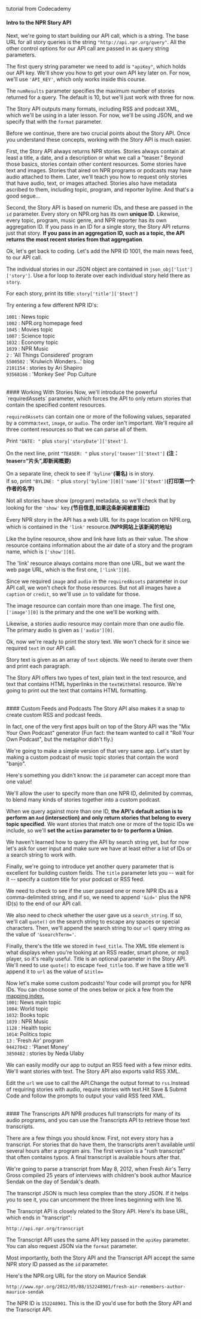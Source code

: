 tutorial from Codecademy

#### Intro to the NPR Story API

Next, we're going to start building our API call, which is a string. The base URL for all story queries is the string `"http://api.npr.org/query"`. All the other control options for our API call are passed in as query string parameters.

The first query string parameter we need to add is `"apiKey"`, which holds our API key. We'll show you how to get your own API key later on. For now, we'll use `'API_KEY'`, which only works inside this course.

The `numResults` parameter specifies the maximum number of stories returned for a query. The default is 10, but we'll just work with three for now.

The Story API outputs many formats, including RSS and podcast XML, which we'll be using in a later lesson. For now, we'll be using JSON, and we specify that with the `format` parameter.

Before we continue, there are two crucial points about the Story API. Once you understand these concepts, working with the Story API is much easier.

First, the Story API always returns NPR stories. Stories always contain at least a title, a date, and a description or what we call a "teaser." Beyond those basics, stories contain other content resources. Some stories have text and images. Stories that aired on NPR programs or podcasts may have audio attached to them. Later, we'll teach you how to request only stories that have audio, text, or images attached. Stories also have metadata ascribed to them, including topic, program, and reporter byline. And that's a good segue...

Second, the Story API is based on numeric IDs, and these are passed in the `id` parameter. Every story on NPR.org has its own **unique ID**. Likewise, every topic, program, music genre, and NPR reporter has its own aggregation ID. If you pass in an ID for a single story, the Story API returns just that story. **If you pass in an aggregation ID, such as a topic, the API returns the most recent stories from that aggregation**.

Ok, let's get back to coding. Let's add the NPR ID 1001, the main news feed, to our API call.

The individual stories in our JSON object are contained in `json_obj['list']['story']`. Use a for loop to iterate over each individual story held there as `story`.

For each story, print its title: `story['title']['$text']`

Try entering a few different NPR ID's:

`1001` : News topic  
`1002` : NPR.org homepage feed  
`1045` : Movies topic  
`1007` : Science topic  
`1032` : Economy topic  
`1039` : NPR Music  
`2` : 'All Things Considered' program  
`5500502` : 'Krulwich Wonders...' blog    
`2101154` : stories by Ari Shapiro  
`93568166` : 'Monkey See' Pop Culture  

<br />
#### Working With Stories
Now, we'll introduce the powerful `requiredAssets` parameter, which forces the API to only return stories that contain the specified content resources.

`requiredAssets` can contain one or more of the following values, separated by a comma:`text`, `image`, or `audio`. The order isn't important. We'll require all three content resources so that we can parse all of them.

Print `"DATE: "` plus `story['storyDate']['$text']`.

On the next line, print `"TEASER: "` plus `story['teaser']['$text']`  **(注：teaser=“片头”,即新闻概要)**

On a separate line, check to see if `'byline'`**(署名)** is in story.  
If so, print `"BYLINE: "` plus `story['byline'][0]['name']['$text']`**(打印第一个作者的名字)**

Not all stories have show (program) metadata, so we'll check that by looking for the `'show'` key.**(节目信息,如果这条新闻被直播过)**

Every NPR story in the API has a web URL for its page location on NPR.org, which is contained in the `'link'` resource.**(NPR网站上该新闻的地址)**

Like the byline resource, show and link have lists as their value. The show resource contains information about the air date of a story and the program name, which is `['show'][0]`.

The 'link' resource always contains more than one URL, but we want the web page URL, which is the first one, `['link'][0]`.

Since we required `image` and `audio` in the `requiredAssets` parameter in our API call, we won't check for those resources. But not all images have a `caption` or `credit`, so we'll use `in` to validate for those.

The image resource can contain more than one image. The first one, `['image'][0]` is the primary and the one we'll be working with.

Likewise, a stories audio resource may contain more than one audio file. The primary audio is given as `['audio'][0]`.

Ok, now we're ready to print the story text. We won't check for it since we required `text` in our API call.

Story text is given as an array of `text` objects. We need to iterate over them and print each paragraph.

The Story API offers two types of text, plain text in the text resource, and text that contains HTML hyperlinks in the `textWithHtml` resource. We're going to print out the text that contains HTML formatting.

<br />
#### Custom Feeds and Podcasts
The Story API also makes it a snap to create custom RSS and podcast feeds.

In fact, one of the very first apps built on top of the Story API was the "Mix Your Own Podcast" generator (Fun fact: the team wanted to call it "Roll Your Own Podcast", but the metaphor didn't fly.)

We're going to make a simple version of that very same app. Let's start by making a custom podcast of music topic stories that contain the word "banjo".

Here's something you didn't know: the `id` parameter can accept more than one value!

We'll allow the user to specify more than one NPR ID, delimited by commas, to blend many kinds of stories together into a custom podcast.

When we query against more than one ID, **the API's default action is to perform an `And` (intersection) and only return stories that belong to every topic specified**. We want stories that match one or more of the topic IDs we include, so we'll **set the `action` parameter to `Or` to perform a Union**.

We haven't learned how to query the API by search string yet, but for now let's ask for user input and make sure we have at least either a list of IDs or a search string to work with.

Finally, we're going to introduce yet another query parameter that is excellent for building custom fields. The `title` parameter lets you -- wait for it -- specify a custom title for your podcast or RSS feed.

We need to check to see if the user passed one or more NPR IDs as a comma-delimited string, and if so, we need to append `'&id='` plus the NPR ID(s) to the end of our API call.

We also need to check whether the user gave us a `search_string`. If so, we'll call `quote()` on the search string to escape any spaces or special characters. Then, we'll append the search string to our `url` query string as the value of `'&searchTerm='`.

Finally, there's the title we stored in `feed_title`. The XML title element is what displays when you're looking at an RSS reader, smart phone, or mp3 player, so it's really useful. Title is an optional parameter in the Story API. We'll need to use `quote()` to escape `feed_title` too. If we have a title we'll append it to `url` as the value of `&title=`

Now let's make some custom podcasts! Your code will prompt you for NPR IDs. You can choose some of the ones below or pick a few from the <a href='http://www.npr.org/api/mappingCodes.php'>mapping index.</a>  
`1001`: News main topic    
`1004`: World topic    
`1032`: Books topic  
`1039` : NPR Music  
`1128` : Health topic  
`1014`: Politics topic  
`13` : 'Fresh Air' program  
`94427042` : 'Planet Money'  
`3850482` : stories by Neda Ulaby  

We can easily modify our app to output an RSS feed with a few minor edits. We'll want stories with text. The Story API also exports valid RSS XML.

Edit the `url` we use to call the API.Change the output format to `rss`.Instead of requiring stories with audio, require stories with text.Hit Save & Submit Code and follow the prompts to output your valid RSS feed XML.

<br />
#### The Transcripts API
NPR produces full transcripts for many of its audio programs, and you can use the Transcripts API to retrieve those text transcripts.

There are a few things you should know. First, not every story has a transcript. For stories that do have them, the transcripts aren't available until several hours after a program airs. The first version is a "rush transcript" that often contains typos. A final transcript is available hours after that.

We're going to parse a transcript from May 8, 2012, when Fresh Air's Terry Gross compiled 25 years of interviews with children's book author Maurice Sendak on the day of Sendak's death.

The transcript JSON is much less complex than the story JSON. If it helps you to see it, you can uncomment the three lines beginning with line 16.

The Transcript API is closely related to the Story API. Here's its base URL, which ends in "transcript":

`http://api.npr.org/transcript`  

The Transcript API uses the same API key passed in the `apiKey` parameter. You can also request JSON via the `format` parameter.

Most importantly, both the Story API and the Transcript API accept the same NPR story ID passed as the `id` parameter.

Here's the NPR.org URL for the story on Maurice Sendak

 `http://www.npr.org/2012/05/08/152248901/fresh-air-remembers-author-maurice-sendak`
 
The NPR ID is `152248901`. This is the ID you'd use for both the Story API and the Transcript API.